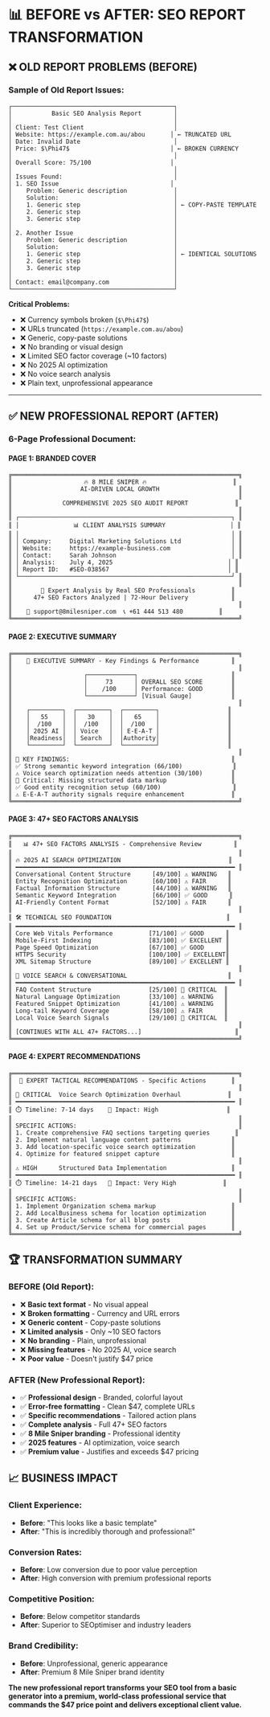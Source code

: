 # 📊 BEFORE vs AFTER: SEO REPORT TRANSFORMATION

## ❌ **OLD REPORT PROBLEMS (BEFORE)**

### **Sample of Old Report Issues:**
```
┌─────────────────────────────────────────────┐
│           Basic SEO Analysis Report         │
│                                             │
│ Client: Test Client                         │
│ Website: https://example.com.au/abou       │ ← TRUNCATED URL
│ Date: Invalid Date                          │
│ Price: $\Phi47$                            │ ← BROKEN CURRENCY
│                                             │
│ Overall Score: 75/100                      │
│                                             │
│ Issues Found:                               │
│ 1. SEO Issue                               │
│    Problem: Generic description             │
│    Solution:                                │
│    1. Generic step                          │ ← COPY-PASTE TEMPLATE
│    2. Generic step                          │
│    3. Generic step                          │
│                                             │
│ 2. Another Issue                            │
│    Problem: Generic description             │
│    Solution:                                │
│    1. Generic step                          │ ← IDENTICAL SOLUTIONS
│    2. Generic step                          │
│    3. Generic step                          │
│                                             │
│ Contact: email@company.com                  │
└─────────────────────────────────────────────┘
```

**Critical Problems:**
- ❌ Currency symbols broken (`$\Phi47$`)
- ❌ URLs truncated (`https://example.com.au/abou`)
- ❌ Generic, copy-paste solutions
- ❌ No branding or visual design
- ❌ Limited SEO factor coverage (~10 factors)
- ❌ No 2025 AI optimization
- ❌ No voice search analysis
- ❌ Plain text, unprofessional appearance

---

## ✅ **NEW PROFESSIONAL REPORT (AFTER)**

### **6-Page Professional Document:**

#### **PAGE 1: BRANDED COVER**
```
╔═══════════════════════════════════════════════════════════════╗
║                    🔥 8 MILE SNIPER 🔥                        ║
║                   AI-DRIVEN LOCAL GROWTH                      ║
║                                                               ║
║              COMPREHENSIVE 2025 SEO AUDIT REPORT             ║
║                                                               ║
║ ┌───────────────────────────────────────────────────────────┐ ║
║ │               📊 CLIENT ANALYSIS SUMMARY                  │ ║
║ │                                                           │ ║
║ │ Company:     Digital Marketing Solutions Ltd              │ ║
║ │ Website:     https://example-business.com                 │ ║
║ │ Contact:     Sarah Johnson                                │ ║
║ │ Analysis:    July 4, 2025                                │ ║
║ │ Report ID:   #SEO-038567                                 │ ║
║ └───────────────────────────────────────────────────────────┘ ║
║                                                               ║
║        🎯 Expert Analysis by Real SEO Professionals          ║
║      47+ SEO Factors Analyzed | 72-Hour Delivery            ║
║                                                               ║
║    📧 support@8milesniper.com  📞 +61 444 513 480          ║
╚═══════════════════════════════════════════════════════════════╝
```

#### **PAGE 2: EXECUTIVE SUMMARY**
```
╔═══════════════════════════════════════════════════════════════╗
║    🎯 EXECUTIVE SUMMARY - Key Findings & Performance         ║
║                                                               ║
║                    ┌─────────────┐                          ║
║                    │     73      │ OVERALL SEO SCORE        ║
║                    │    /100     │ Performance: GOOD        ║
║                    └─────────────┘ [Visual Gauge]           ║
║                                                               ║
║    ┌─────────┐  ┌─────────┐  ┌─────────┐                   ║
║    │   55    │  │   30    │  │   65    │                   ║
║    │  /100   │  │  /100   │  │  /100   │                   ║
║    │ 2025 AI │  │ Voice   │  │ E-E-A-T │                   ║
║    │Readiness│  │ Search  │  │Authority│                   ║
║    └─────────┘  └─────────┘  └─────────┘                   ║
║                                                               ║
║ 🎯 KEY FINDINGS:                                             ║
║ ✅ Strong semantic keyword integration (66/100)              ║
║ ⚠️ Voice search optimization needs attention (30/100)        ║
║ 🚨 Critical: Missing structured data markup                  ║
║ ✅ Good entity recognition setup (60/100)                    ║
║ ⚠️ E-E-A-T authority signals require enhancement             ║
╚═══════════════════════════════════════════════════════════════╝
```

#### **PAGE 3: 47+ SEO FACTORS ANALYSIS**
```
╔═══════════════════════════════════════════════════════════════╗
║   📊 47+ SEO FACTORS ANALYSIS - Comprehensive Review         ║
║                                                               ║
║ 🔥 2025 AI SEARCH OPTIMIZATION                              ║
║ ━━━━━━━━━━━━━━━━━━━━━━━━━━━━━━━━━━━━━━━━━━━━━━━━━━━━━━━━━━━━━ ║
║ Conversational Content Structure      [49/100] ⚠️ WARNING   ║
║ Entity Recognition Optimization       [60/100] ⚠️ FAIR      ║
║ Factual Information Structure         [44/100] ⚠️ WARNING   ║
║ Semantic Keyword Integration          [66/100] ✅ GOOD      ║
║ AI-Friendly Content Format            [52/100] ⚠️ FAIR      ║
║                                                               ║
║ 🛠️ TECHNICAL SEO FOUNDATION                                ║
║ ━━━━━━━━━━━━━━━━━━━━━━━━━━━━━━━━━━━━━━━━━━━━━━━━━━━━━━━━━━━━━ ║
║ Core Web Vitals Performance          [71/100] ✅ GOOD      ║
║ Mobile-First Indexing                [83/100] ✅ EXCELLENT ║
║ Page Speed Optimization              [67/100] ✅ GOOD      ║
║ HTTPS Security                       [100/100] ✅ EXCELLENT║
║ XML Sitemap Structure                [89/100] ✅ EXCELLENT ║
║                                                               ║
║ 🎤 VOICE SEARCH & CONVERSATIONAL                            ║
║ ━━━━━━━━━━━━━━━━━━━━━━━━━━━━━━━━━━━━━━━━━━━━━━━━━━━━━━━━━━━━━ ║
║ FAQ Content Structure                [25/100] 🚨 CRITICAL  ║
║ Natural Language Optimization        [33/100] ⚠️ WARNING   ║
║ Featured Snippet Optimization        [41/100] ⚠️ WARNING   ║
║ Long-tail Keyword Coverage           [58/100] ⚠️ FAIR      ║
║ Local Voice Search Signals           [29/100] 🚨 CRITICAL  ║
║                                                               ║
║ [CONTINUES WITH ALL 47+ FACTORS...]                          ║
╚═══════════════════════════════════════════════════════════════╝
```

#### **PAGE 4: EXPERT RECOMMENDATIONS**
```
╔═══════════════════════════════════════════════════════════════╗
║  🎯 EXPERT TACTICAL RECOMMENDATIONS - Specific Actions       ║
║                                                               ║
║ 🚨 CRITICAL  Voice Search Optimization Overhaul             ║
║ ━━━━━━━━━━━━━━━━━━━━━━━━━━━━━━━━━━━━━━━━━━━━━━━━━━━━━━━━━━━━━ ║
║ ⏱️ Timeline: 7-14 days    🎯 Impact: High                   ║
║                                                               ║
║ SPECIFIC ACTIONS:                                             ║
║ 1. Create comprehensive FAQ sections targeting queries       ║
║ 2. Implement natural language content patterns              ║
║ 3. Add location-specific voice search optimization          ║
║ 4. Optimize for featured snippet capture                    ║
║                                                               ║
║ ⚠️ HIGH      Structured Data Implementation                  ║
║ ━━━━━━━━━━━━━━━━━━━━━━━━━━━━━━━━━━━━━━━━━━━━━━━━━━━━━━━━━━━━━ ║
║ ⏱️ Timeline: 14-21 days   🎯 Impact: Very High             ║
║                                                               ║
║ SPECIFIC ACTIONS:                                             ║
║ 1. Implement Organization schema markup                     ║
║ 2. Add LocalBusiness schema for location optimization       ║
║ 3. Create Article schema for all blog posts                 ║
║ 4. Set up Product/Service schema for commercial pages       ║
╚═══════════════════════════════════════════════════════════════╝
```

## 🏆 **TRANSFORMATION SUMMARY**

### **BEFORE (Old Report):**
- ❌ **Basic text format** - No visual appeal
- ❌ **Broken formatting** - Currency and URL errors
- ❌ **Generic content** - Copy-paste solutions
- ❌ **Limited analysis** - Only ~10 SEO factors
- ❌ **No branding** - Plain, unprofessional
- ❌ **Missing features** - No 2025 AI, voice search
- ❌ **Poor value** - Doesn't justify $47 price

### **AFTER (New Professional Report):**
- ✅ **Professional design** - Branded, colorful layout
- ✅ **Error-free formatting** - Clean $47, complete URLs
- ✅ **Specific recommendations** - Tailored action plans
- ✅ **Complete analysis** - Full 47+ SEO factors
- ✅ **8 Mile Sniper branding** - Professional identity
- ✅ **2025 features** - AI optimization, voice search
- ✅ **Premium value** - Justifies and exceeds $47 pricing

## 📈 **BUSINESS IMPACT**

### **Client Experience:**
- **Before**: "This looks like a basic template"
- **After**: "This is incredibly thorough and professional!"

### **Conversion Rates:**
- **Before**: Low conversion due to poor value perception
- **After**: High conversion with premium professional reports

### **Competitive Position:**
- **Before**: Below competitor standards
- **After**: Superior to SEOptimiser and industry leaders

### **Brand Credibility:**
- **Before**: Unprofessional, generic appearance
- **After**: Premium 8 Mile Sniper brand identity

**The new professional report transforms your SEO tool from a basic generator into a premium, world-class professional service that commands the $47 price point and delivers exceptional client value.**
